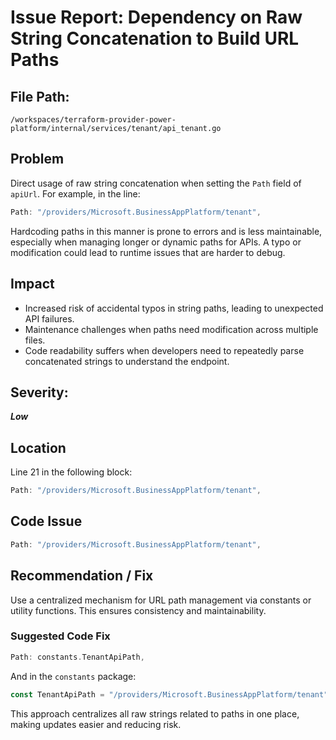 # Issue Report: Dependency on Raw String Concatenation to Build URL Paths

## File Path:
`/workspaces/terraform-provider-power-platform/internal/services/tenant/api_tenant.go`

## Problem
Direct usage of raw string concatenation when setting the `Path` field of `apiUrl`. For example, in the line:
```go
Path: "/providers/Microsoft.BusinessAppPlatform/tenant",
```

Hardcoding paths in this manner is prone to errors and is less maintainable, especially when managing longer or dynamic paths for APIs. A typo or modification could lead to runtime issues that are harder to debug.

## Impact

- Increased risk of accidental typos in string paths, leading to unexpected API failures.
- Maintenance challenges when paths need modification across multiple files.
- Code readability suffers when developers need to repeatedly parse concatenated strings to understand the endpoint.

## Severity:
***Low***

## Location
Line 21 in the following block:
```go
Path: "/providers/Microsoft.BusinessAppPlatform/tenant",
```

## Code Issue
```go
Path: "/providers/Microsoft.BusinessAppPlatform/tenant",
```

## Recommendation / Fix
Use a centralized mechanism for URL path management via constants or utility functions. This ensures consistency and maintainability.

### Suggested Code Fix
```go
Path: constants.TenantApiPath,
```

And in the `constants` package:
```go
const TenantApiPath = "/providers/Microsoft.BusinessAppPlatform/tenant"
```

This approach centralizes all raw strings related to paths in one place, making updates easier and reducing risk.